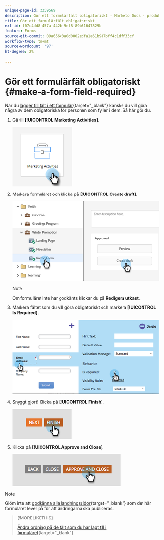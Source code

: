 ```yaml
---
unique-page-id: 2359569
description: Gör ett formulärfält obligatoriskt - Marketo Docs - produktdokumentation
title: Gör ett formulärfält obligatoriskt
exl-id: f07c4dd8-457a-442b-9ef8-89b51647829b
feature: Forms
source-git-commit: 09a656c3a0d0002edfa1a61b987bff4c1dff33cf
workflow-type: tm+mt
source-wordcount: '97'
ht-degree: 2%

---
```


# Gör ett formulärfält obligatoriskt {#make-a-form-field-required}

När du [lägger till fält i ett formulär](/help/marketo/product-docs/demand-generation/forms/creating-a-form/add-a-field-to-a-form.md){target="_blank"} kanske du vill göra några av dem obligatoriska för personen som fyller i dem. Så här gör du.

1. Gå till **[!UICONTROL Marketing Activities]**.

   ![](assets/make-a-form-field-required-1.png)

1. Markera formuläret och klicka på **[!UICONTROL Create draft]**.

   ![](assets/make-a-form-field-required-2.png)

   >[!NOTE]
   >
   >Om formuläret inte har godkänts klickar du på **Redigera utkast**.

1. Markera fältet som du vill göra obligatoriskt och markera **[!UICONTROL Is Required]**.

   ![](assets/make-a-form-field-required-3.png)

1. Snyggt gjort! Klicka på **[!UICONTROL Finish]**.

   ![](assets/make-a-form-field-required-4.png)

1. Klicka på **[!UICONTROL Approve and Close]**.

   ![](assets/make-a-form-field-required-5.png)

>[!NOTE]
>
>Glöm inte att [godkänna alla landningssidor](/help/marketo/product-docs/demand-generation/landing-pages/understanding-landing-pages/approve-unapprove-or-delete-a-landing-page.md){target="_blank"} som det här formuläret lever på för att ändringarna ska publiceras.

>[!MORELIKETHIS]
>
>[Ändra ordning på de fält som du har lagt till i formuläret](/help/marketo/product-docs/demand-generation/forms/form-fields/reorder-fields-in-a-form.md){target="_blank"}
